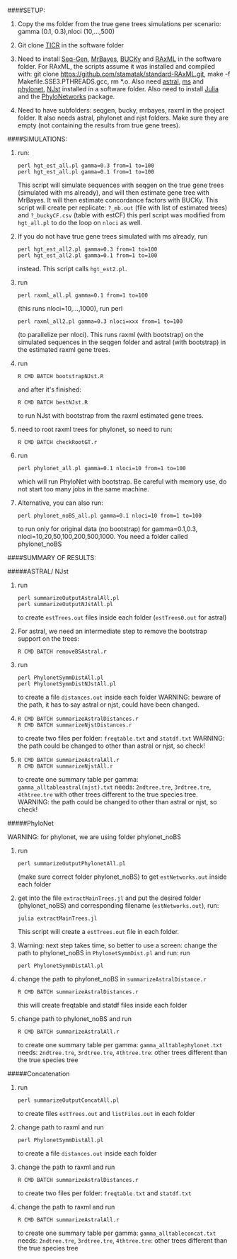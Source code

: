 ####SETUP:

1. Copy the ms folder from the true gene trees simulations per scenario:
gamma (0.1, 0.3),nloci (10,...,500)

2. Git clone [TICR](https://github.com/nstenz/TICR) in the software folder

3. Need to install
[Seq-Gen](http://tree.bio.ed.ac.uk/software/seqgen/),
[MrBayes](http://mrbayes.sourceforge.net/download.php),
[BUCKy](http://www.stat.wisc.edu/~ane/bucky/index.html) and
[RAxML](http://sco.h-its.org/exelixis/software.html) in the software
folder. For RAxML, the scripts assume it was installed and compiled
with: git clone https://github.com/stamatak/standard-RAxML.git, make
-f Makefile.SSE3.PTHREADS.gcc, rm *.o.  Also need
[astral](https://github.com/smirarab/ASTRAL),
[ms](http://home.uchicago.edu/rhudson1/source/mksamples/msdir/msdoc.pdf)
and [phylonet](http://bioinfo.cs.rice.edu/phylonet),
[NJst](https://code.google.com/archive/p/phybase/downloads) installed
in a software folder.  Also need to install
[Julia](http://julialang.org) and the
[PhyloNetworks](https://github.com/crsl4/PhyloNetworks) package.

4. Need to have subfolders: seqgen, bucky, mrbayes, raxml in the
project folder.  It also needs astral, phylonet and njst folders. Make sure
they are empty (not containing the results from true gene trees).

####SIMULATIONS:

1. run: 
   ```
   perl hgt_est_all.pl gamma=0.3 from=1 to=100 
   perl hgt_est_all.pl gamma=0.1 from=1 to=100
   ```
   This script will
        simulate sequences with seqgen on the true gene trees
        (simulated with ms already), and will then estimate gene tree
        with MrBayes. It will then estimate concordance factors with
        BUCKy.  This script will create per replicate: `?_mb.out` (file
        with list of estimated trees) and `?_buckyCF.csv` (table with
        estCF) this perl script was modified from `hgt_all.pl` to do the
        loop on `nloci` as well.  

2. If you do not have true gene trees simulated with ms already, run
   ```
   perl hgt_est_all2.pl gamma=0.3 from=1 to=100
   perl hgt_est_all2.pl gamma=0.1 from=1 to=100
   ```
   instead. This script calls `hgt_est2.pl`.

3. run
   ```
   perl raxml_all.pl gamma=0.1 from=1 to=100
   ```
   (this runs nloci=10,...,1000), run perl
   ```
   perl raxml_all2.pl gamma=0.3 nloci=xxx from=1 to=100
   ```
   (to parallelize per nloci).  This runs
   raxml (with bootstrap) on the simulated sequences in the seqgen folder
   and astral (with bootstrap) in the estimated raxml gene trees.

4. run
   ```
   R CMD BATCH bootstrapNJst.R
   ```
   and after it's finished:
   ```
   R CMD BATCH bestNJst.R
   ```
   to run NJst with bootstrap from the raxml estimated
   gene trees.

5. need to root raxml trees for phylonet, so need to run:
   ```
   R CMD BATCH checkRootGT.r
   ```

6. run
   ```
   perl phylonet_all.pl gamma=0.1 nloci=10 from=1 to=100
   ```
   which will run PhyloNet with bootstrap. Be careful with memory use, do not
   start too many jobs in the same machine.

7. Alternative, you can also run:
   ```
   perl phylonet_noBS_all.pl gamma=0.1 nloci=10 from=1 to=100
   ```
   to run only for original data (no bootstrap)
   for gamma=0.1,0.3, nloci=10,20,50,100,200,500,1000.  You need a folder
   called phylonet_noBS

####SUMMARY OF RESULTS:

#####ASTRAL/ NJst

1. run
   ```
   perl summarizeOutputAstralAll.pl
   perl summarizeOutputNJstAll.pl
   ```
   to create `estTrees.out` files inside each folder (`estTrees0.out` for astral)

2. For astral, we need an intermediate step to remove the bootstrap
   support on the trees:
   ```
   R CMD BATCH removeBSAstral.r
   ```

3. run
   ```
   perl PhylonetSymmDistAll.pl
   perl PhylonetSymmDistNJstAll.pl
   ```
   to create a file `distances.out` inside each folder WARNING: beware of the path, it has to say astral or njst, could have been changed.

4.
   ```
   R CMD BATCH summarizeAstralDistances.r
   R CMD BATCH summarizeNjstDistances.r
   ```
   to create two files per folder:
   `freqtable.txt` and `statdf.txt` WARNING: the path could be changed to
   other than astral or njst, so check!

5.
   ```
   R CMD BATCH summarizeAstralAll.r
   R CMD BATCH summarizeNjstAll.r
   ```
   to create one summary table per gamma:
   `gamma_alltableastral(njst).txt` needs: `2ndtree.tre`, `3rdtree.tre`,
   `4thtree.tre` with other trees different to the true species tree.
   WARNING: the path could be changed to other than astral or njst, so
   check!

#####PhyloNet

WARNING: for phylonet, we are using folder phylonet_noBS

1. run
   ```
   perl summarizeOutputPhylonetAll.pl
   ```
   (make sure correct folder
   phylonet_noBS) to get `estNetworks.out` inside each folder

2. get into the file `extractMainTrees.jl` and put the desired folder
   (phylonet_noBS) and corresponding filename (`estNetworks.out`), run:
   ```
   julia extractMainTrees.jl
   ```
   This script will create a `estTrees.out` file
   in each folder.

3. Warning: next step takes time, so better to use a screen: change
   the path to phylonet_noBS in `PhylonetSymmDist.pl` and run: run
   ```
   perl PhylonetSymmDistAll.pl
   ```

4. change the path to phylonet_noBS in `summarizeAstralDistance.r`
   ```
   R CMD BATCH summarizeAstralDistances.r
   ```
   this will create freqtable and statdf files inside each folder

5. change path to phylonet_noBS and run
   ```
   R CMD BATCH summarizeAstralAll.r
   ```
   to create one summary table per gamma:
   `gamma_alltablephylonet.txt` needs: `2ndtree.tre`, `3rdtree.tre`,
   `4thtree.tre`: other trees different than the true species tree

#####Concatenation

1. run
   ```
   perl summarizeOutputConcatAll.pl
   ```
   to create files
   `estTrees.out` and `listFiles.out` in each folder

2. change path to raxml and run
   ```
   perl PhylonetSymmDistAll.pl
   ```
   to create
   a file `distances.out` inside each folder

3. change the path to raxml and run
   ```
   R CMD BATCH summarizeAstralDistances.r
   ```
   to create two files per folder:
   `freqtable.txt` and `statdf.txt`

4. change the path to raxml and run
   ```
   R CMD BATCH summarizeAstralAll.r
   ```
   to create one summary table per gamma: `gamma_alltableconcat.txt`
   needs: `2ndtree.tre`, `3rdtree.tre`, `4thtree.tre`: other trees different
   than the true species tree


